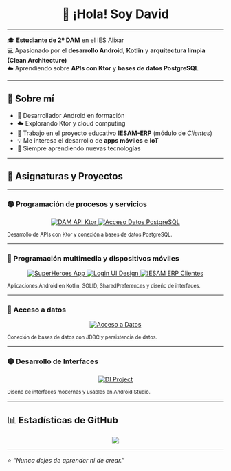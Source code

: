 <h1 align="center">👋 ¡Hola! Soy David</h1>

---

🎓 **Estudiante de 2º DAM** en el IES Alixar  
💻 Apasionado por el **desarrollo Android**, **Kotlin** y **arquitectura limpia (Clean Architecture)**  
☁️ Aprendiendo sobre **APIs con Ktor** y **bases de datos PostgreSQL**

---

## 🧠 Sobre mí

- 📱 Desarrollador Android en formación  
- ☁️ Explorando Ktor y cloud computing  
- 🧩 Trabajo en el proyecto educativo **IESAM-ERP** (módulo de *Clientes*)  
- 💡 Me interesa el desarrollo de **apps móviles** e **IoT**  
- 🧠 Siempre aprendiendo nuevas tecnologías  

---

## 🚀 Asignaturas y Proyectos

---

### 🟢 Programación de procesos y servicios
<p align="center">
  <a href="https://github.com/davidgal22/dam_api">
    <img src="https://img.shields.io/badge/DAM--API--Ktor-green?style=for-the-badge" alt="DAM API Ktor">
  </a>
  <a href="https://github.com/davidgal22/AccesoDatos810">
    <img src="https://img.shields.io/badge/Acceso--Datos--PostgreSQL-green?style=for-the-badge" alt="Acceso Datos PostgreSQL">
  </a>
</p>
<sub>Desarrollo de APIs con Ktor y conexión a bases de datos PostgreSQL.</sub>

---

### 🔵 Programación multimedia y dispositivos móviles
<p align="center">
  <a href="https://github.com/davidgal22/SuperheroesDesarrolloInterfaces">
    <img src="https://img.shields.io/badge/SuperHeroes--App--Kotlin-blue?style=for-the-badge" alt="SuperHeroes App">
  </a>
  <a href="https://github.com/davidgal22/DIIconos">
    <img src="https://img.shields.io/badge/Login--UI--Design-blue?style=for-the-badge" alt="Login UI Design">
  </a>
  <a href="https://github.com/davidgal22/IESAM-ERP">
    <img src="https://img.shields.io/badge/IESAM--ERP--Clientes--Module-blue?style=for-the-badge" alt="IESAM ERP Clientes">
  </a>
</p>
<sub>Aplicaciones Android en Kotlin, SOLID, SharedPreferences y diseño de interfaces.</sub>

---

### 🔴 Acceso a datos
<p align="center">
  <a href="https://github.com/davidgal22/AccesoDatos810">
    <img src="https://img.shields.io/badge/Acceso--a--Datos--Practicas-red?style=for-the-badge" alt="Acceso a Datos">
  </a>
</p>
<sub>Conexión de bases de datos con JDBC y persistencia de datos.</sub>

---

### 🟡 Desarrollo de Interfaces
<p align="center">
  <a href="https://github.com/davidgal22/DIIconos">
    <img src="https://img.shields.io/badge/Diseño--de--Interfaces-yellow?style=for-the-badge" alt="DI Project">
  </a>
</p>
<sub>Diseño de interfaces modernas y usables en Android Studio.</sub>

---

## 📊 Estadísticas de GitHub
<p align="center">
  <img src="https://github-readme-stats.vercel.app/api/top-langs/?username=davidgal22&layout=compact&theme=dracula&cache_bust=20251031" />
</p>

---

⭐ *“Nunca dejes de aprender ni de crear.”*

